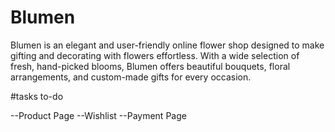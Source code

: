 # Blumen
Blumen is an elegant and user-friendly online flower shop designed to make gifting and decorating with flowers effortless. With a wide selection of fresh, hand-picked blooms, Blumen offers beautiful bouquets, floral arrangements, and custom-made gifts for every occasion.



#tasks to-do

--Product Page
--Wishlist
--Payment Page
